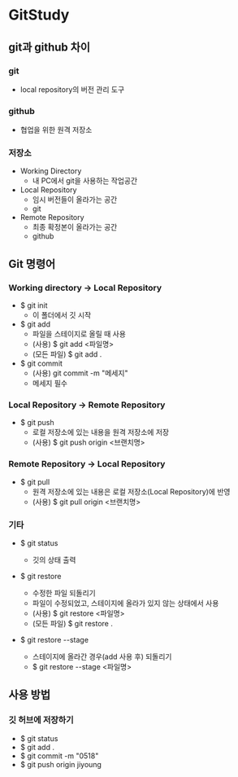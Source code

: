 # GitStudy

## git과 github 차이

### git
- local repository의 버전 관리 도구 
  
### github
- 협업을 위한 원격 저장소 

### 저장소
  - Working Directory 
     - 내 PC에서 git을 사용하는 작업공간
  - Local Repository 
    -  임시 버전들이 올라가는 공간 
    -  git
  - Remote Repository 
    -  최종 확정본이 올라가는 공간 
    -  github

## Git 명령어
### Working directory -> Local Repository
- $ git init
  - 이 폴더에서 깃 시작  
- $ git add
  - 파일을 스테이지로 올릴 때 사용
  - (사용) $ git add <파일명>
  - (모든 파일) $ git add .
- $ git commit
  - (사용) git commit -m "메세지"
  - 메세지 필수


### Local Repository -> Remote Repository
- $ git push
  - 로컬 저장소에 있는 내용을 원격 저장소에 저장
  - (사용) $ git push origin <브랜치명>

### Remote Repository -> Local Repository
- $ git pull
  - 원격 저장소에 있는 내용은 로컬 저장소(Local Repository)에 반영
  - (사용) $ git pull origin <브랜치명>

### 기타
- $ git status
  - 깃의 상태 출력

- $ git restore
  - 수정한 파일 되돌리기
  - 파일이 수정되었고, 스테이지에 올라가 있지 않는 상태에서 사용
  - (사용) $ git restore <파일명>
  - (모든 파일) $ git restore .

- $ git restore --stage
  - 스테이지에 올라간 경우(add 사용 후) 되돌리기
  - $ git restore --stage <파일명>



## 사용 방법

### 깃 허브에 저장하기
- $ git status
- $ git add .
- $ git commit -m "0518"
- $ git push origin jiyoung
